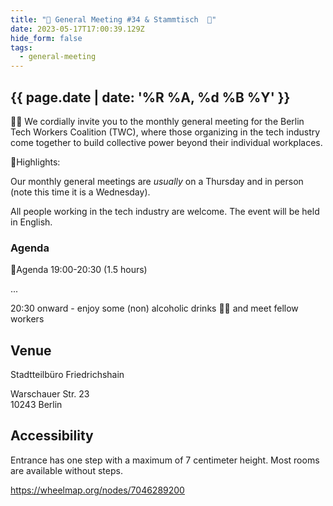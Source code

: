 ```yaml
---
title: "🎉 General Meeting #34 & Stammtisch  🍻"
date: 2023-05-17T17:00:39.129Z
hide_form: false
tags:
  - general-meeting
---
```

## {{ page.date | date: '%R %A, %d %B %Y' }}

🧚‍♂️ We cordially invite you to the monthly general meeting for the Berlin Tech Workers Coalition (TWC), where those organizing in the tech industry come together to build collective power beyond their individual workplaces.

💫Highlights: 

Our monthly general meetings are *usually* on a Thursday and in person (note this time it is a Wednesday). 

All people working in the tech industry are welcome. The event will be held in English.

### Agenda

📝Agenda 19:00-20:30 (1.5 hours)

...

20:30 onward - enjoy some (non) alcoholic drinks 🍻🥤 and meet fellow workers

## Venue

Stadtteilbüro Friedrichshain

Warschauer Str. 23\
10243 Berlin

## Accessibility

Entrance has one step with a maximum of 7 centimeter height. Most rooms are available without steps.

<https://wheelmap.org/nodes/7046289200>